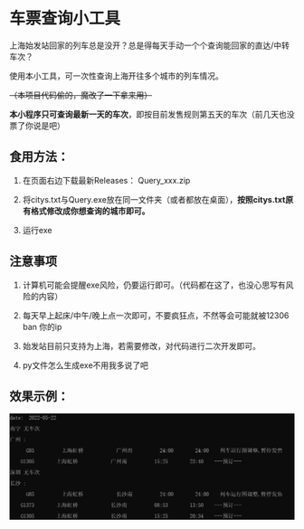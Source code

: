 # 车票查询小工具

上海始发站回家的列车总是没开？总是得每天手动一个个查询能回家的直达/中转车次？

使用本小工具，可一次性查询上海开往多个城市的列车情况。

~~（本项目代码偷的，魔改了一下拿来用）~~

**本小程序只可查询最新一天的车次**，即按目前发售规则第五天的车次（前几天也没票了你说是吧）

## 食用方法：

1. 在页面右边下载最新Releases： Query_xxx.zip

2. 将citys.txt与Query.exe放在同一文件夹（或者都放在桌面），**按照citys.txt原有格式修改成你想查询的城市即可。**

3. 运行exe

## 注意事项

1. 计算机可能会提醒exe风险，仍要运行即可。（代码都在这了，也没心思写有风险的内容）

2. 每天早上起床/中午/晚上点一次即可，不要疯狂点，不然等会可能就被12306 ban 你的ip

3. 始发站目前只支持为上海，若需要修改，对代码进行二次开发即可。

4. py文件怎么生成exe不用我多说了吧

## 效果示例：

![app](https://github.com/equantumWang/ticket-query/blob/master/img.png) 
